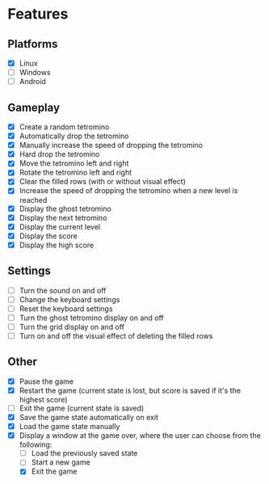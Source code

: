# Features

## Platforms

- [x] Linux
- [ ] Windows
- [ ] Android

## Gameplay

- [x] Create a random tetromino
- [x] Automatically drop the tetromino
- [x] Manually increase the speed of dropping the tetromino
- [x] Hard drop the tetromino
- [x] Move the tetromino left and right
- [x] Rotate the tetromino left and right
- [x] Clear the filled rows (with or without visual effect)
- [x] Increase the speed of dropping the tetromino when a new level is reached
- [x] Display the ghost tetromino
- [x] Display the next tetromino
- [x] Display the current level
- [x] Display the score
- [x] Display the high score

## Settings

- [ ] Turn the sound on and off
- [ ] Change the keyboard settings
- [ ] Reset the keyboard settings
- [ ] Turn the ghost tetromino display on and off
- [ ] Turn the grid display on and off
- [ ] Turn on and off the visual effect of deleting the filled rows

## Other

- [x] Pause the game
- [x] Restart the game (current state is lost, but score is saved if it's the highest score)
- [ ] Exit the game (current state is saved)
- [x] Save the game state automatically on exit
- [x] Load the game state manually
- [x] Display a window at the game over, where the user can choose from the following:
  - [ ] Load the previously saved state
  - [ ] Start a new game
  - [x] Exit the game
